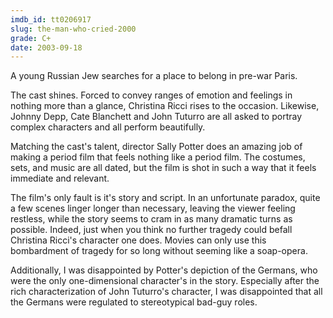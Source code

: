 ```yaml
---
imdb_id: tt0206917
slug: the-man-who-cried-2000
grade: C+
date: 2003-09-18
---
```


A young Russian Jew searches for a place to belong in pre-war Paris.

The cast shines. Forced to convey ranges of emotion and feelings in nothing more than a glance, Christina Ricci rises to the occasion. Likewise, Johnny Depp, Cate Blanchett and John Tuturro are all asked to portray complex characters and all perform beautifully.

Matching the cast's talent, director Sally Potter does an amazing job of making a period film that feels nothing like a period film. The costumes, sets, and music are all dated, but the film is shot in such a way that it feels immediate and relevant.

The film's only fault is it's story and script. In an unfortunate paradox, quite a few scenes linger longer than necessary, leaving the viewer feeling restless, while the story seems to cram in as many dramatic turns as possible. Indeed, just when you think no further tragedy could befall Christina Ricci's character one does. Movies can only use this bombardment of tragedy for so long without seeming like a soap-opera.

Additionally, I was disappointed by Potter's depiction of the Germans, who were the only one-dimensional character's in the story. Especially after the rich characterization of John Tuturro's character, I was disappointed that all the Germans were regulated to stereotypical bad-guy roles.
